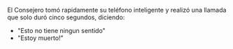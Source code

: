 El Consejero tomó rapidamente su teléfono inteligente y realizó una llamada que
solo duró cinco segundos, diciendo: 
- "Esto no tiene ningun sentido"
- "Estoy muerto!"
